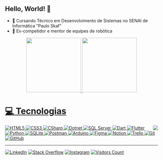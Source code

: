 ## Hello, World! 👋

- 🏫 Cursando Técnico em Desenvolvimento de Sistemas no SENAI de Informática "Paulo Skaf"
- 🤖 Ex-competidor e mentor de equipes de robótica

<div align="center">
  <a href="https://github.com/gustavo-dacosta">
  <img height="180em" src="https://github-readme-stats.vercel.app/api?username=gustavo-dacosta&show_icons=true&include_all_commits=true&count_private=true&theme=transparent"/>
  <img height="180em" src="https://github-readme-stats.vercel.app/api/top-langs/?username=gustavo-dacosta&layout=compact&langs_count=6&theme=transparent"/>
</div>
  
<div>
  <h1>💻 Tecnologias</h1>
  <img align="right" src="https://user-images.githubusercontent.com/5713670/87202985-820dcb80-c2b6-11ea-9f56-7ec461c497c3.gif">
  <div align="left">
    <div>
      <img alt="HTML5" src="https://img.shields.io/badge/html-100000?style=for-the-badge&logo=html5">
      <img alt="CSS3" src="https://img.shields.io/badge/css3-100000?style=for-the-badge&logo=css3&logoColor=blue">
      <img alt="CSharp" src="https://img.shields.io/badge/csharp-100000?style=for-the-badge&logo=csharp&logoColor=darkgreen">
      <img alt="Dotnet" src="https://img.shields.io/badge/dotnet-100000?style=for-the-badge&logo=dotnet&logoColor=darkgreen">
      <img alt="SQL Server" src="https://img.shields.io/badge/sqlserver-100000?style=for-the-badge&logo=microsoft-sql-server&logoColor=red">
      <img alt="Dart" src="https://img.shields.io/badge/dart-100000?style=for-the-badge&logo=dart&logoColor=blue">
      <img alt="Flutter" src="https://img.shields.io/badge/Flutter-100000?style=for-the-badge&logo=flutter&logoColor=lightblue">
      <img alt="Python" src="https://img.shields.io/badge/python-100000?style=for-the-badge&logo=python&logoColor=blue">
      <img alt="SQLite" src="https://img.shields.io/badge/sqlite-100000?style=for-the-badge&logo=sqlite">
      <img alt="Postman" src="https://img.shields.io/badge/Postman-100000?style=for-the-badge&logo=postman">
      <img alt="Arduino" src="https://img.shields.io/badge/-Arduino-100000?style=for-the-badge&logo=arduino">
      <img alt="Figma" src="https://img.shields.io/badge/figma-100000?style=for-the-badge&logo=figma">
      <img alt="Notion" src="https://img.shields.io/badge/Notion-100000?style=for-the-badge&logo=notion">
      <img alt="Trello" src="https://img.shields.io/badge/Trello-100000?style=for-the-badge&logo=trello&logoColor=blue">
      <img alt="Git" src="https://img.shields.io/badge/git-100000?style=for-the-badge&logo=git">
      <img alt="GitHub" src="https://img.shields.io/badge/github-100000?style=for-the-badge&logo=github">
    </div>
    <hr height="1">
    <a href="www.linkedin.com/in/gustavo-dacosta"><img alt="LinkedIn" src="https://img.shields.io/badge/LinkedIn-%230077B5.svg?logo=linkedin&logoColor=white"></a>
    <a href="https://stackoverflow.com/users/17818536"><img alt="Stack Overflow" src="https://img.shields.io/badge/-Stackoverflow-FE7A16?logo=stack-overflow&logoColor=white"></a>
    <a href="https://instagram.com/gutineos"><img alt="Instagram" src="https://img.shields.io/badge/Instagram-%23E4405F.svg?logo=Instagram&logoColor=white"></a>
    <a href="https://visitcount.itsvg.in"><img alt="Visitors Count" src="https://visitcount.itsvg.in/api?id=Gustavo-daCosta&icon=0&color=12"></a>
  </div>
</div>
